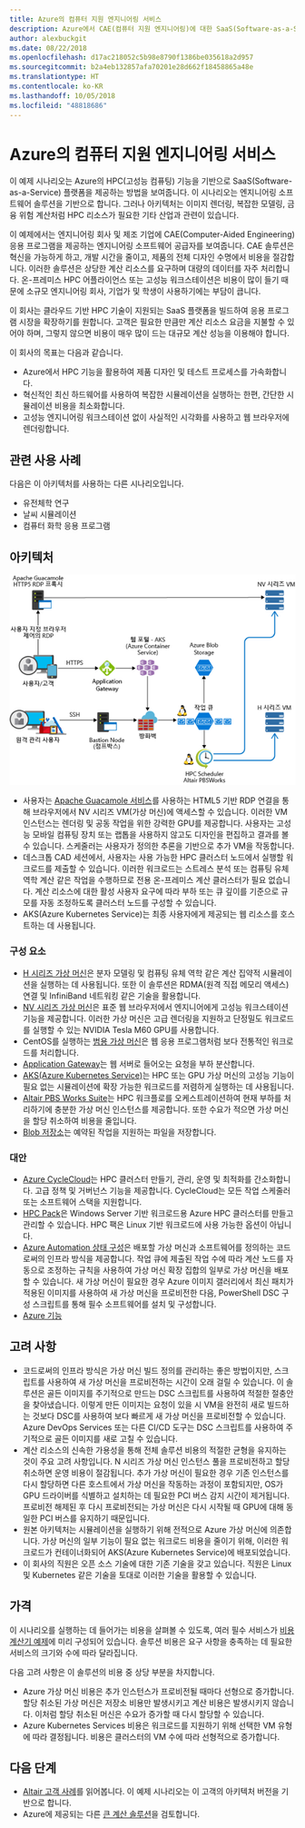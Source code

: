 ```yaml
---
title: Azure의 컴퓨터 지원 엔지니어링 서비스
description: Azure에서 CAE(컴퓨터 지원 엔지니어링)에 대한 SaaS(Software-as-a-Service) 플랫폼을 제공합니다.
author: alexbuckgit
ms.date: 08/22/2018
ms.openlocfilehash: d17ac218052c5b98e8790f1386be035618a2d957
ms.sourcegitcommit: b2a4eb132857afa70201e28d662f18458865a48e
ms.translationtype: HT
ms.contentlocale: ko-KR
ms.lasthandoff: 10/05/2018
ms.locfileid: "48818686"
---
```

# <a name="a-computer-aided-engineering-service-on-azure"></a>Azure의 컴퓨터 지원 엔지니어링 서비스

이 예제 시나리오는 Azure의 HPC(고성능 컴퓨팅) 기능을 기반으로 SaaS(Software-as-a-Service) 플랫폼을 제공하는 방법을 보여줍니다. 이 시나리오는 엔지니어링 소프트웨어 솔루션을 기반으로 합니다. 그러나 아키텍처는 이미지 렌더링, 복잡한 모델링, 금융 위험 계산처럼 HPC 리소스가 필요한 기타 산업과 관련이 있습니다.

이 예제에서는 엔지니어링 회사 및 제조 기업에 CAE(Computer-Aided Engineering) 응용 프로그램을 제공하는 엔지니어링 소프트웨어 공급자를 보여줍니다. CAE 솔루션은 혁신을 가능하게 하고, 개발 시간을 줄이고, 제품의 전체 디자인 수명에서 비용을 절감합니다. 이러한 솔루션은 상당한 계산 리소스를 요구하며 대량의 데이터를 자주 처리합니다. 온-프레미스 HPC 어플라이언스 또는 고성능 워크스테이션은 비용이 많이 들기 때문에 소규모 엔지니어링 회사, 기업가 및 학생이 사용하기에는 부담이 큽니다.

이 회사는 클라우드 기반 HPC 기술이 지원되는 SaaS 플랫폼을 빌드하여 응용 프로그램 시장을 확장하기를 원합니다. 고객은 필요한 만큼만 계산 리소스 요금을 지불할 수 있어야 하며, 그렇지 않으면 비용이 매우 많이 드는 대규모 계산 성능을 이용해야 합니다.

이 회사의 목표는 다음과 같습니다.

* Azure에서 HPC 기능을 활용하여 제품 디자인 및 테스트 프로세스를 가속화합니다.
* 혁신적인 최신 하드웨어를 사용하여 복잡한 시뮬레이션을 실행하는 한편, 간단한 시뮬레이션 비용을 최소화합니다.
* 고성능 엔지니어링 워크스테이션 없이 사실적인 시각화를 사용하고 웹 브라우저에 렌더링합니다.

## <a name="relevant-use-cases"></a>관련 사용 사례

다음은 이 아키텍처를 사용하는 다른 시나리오입니다.

* 유전체학 연구
* 날씨 시뮬레이션
* 컴퓨터 화학 응용 프로그램

## <a name="architecture"></a>아키텍처

![HPC 기능을 지원하는 SaaS 솔루션용 아키텍처][architecture]

* 사용자는 [Apache Guacamole 서비스](https://guacamole.apache.org/)를 사용하는 HTML5 기반 RDP 연결을 통해 브라우저에서 NV 시리즈 VM(가상 머신)에 액세스할 수 있습니다. 이러한 VM 인스턴스는 렌더링 및 공동 작업을 위한 강력한 GPU를 제공합니다. 사용자는 고성능 모바일 컴퓨팅 장치 또는 랩톱을 사용하지 않고도 디자인을 편집하고 결과를 볼 수 있습니다. 스케줄러는 사용자가 정의한 추론을 기반으로 추가 VM을 작동합니다.
* 데스크톱 CAD 세션에서, 사용자는 사용 가능한 HPC 클러스터 노드에서 실행할 워크로드를 제출할 수 있습니다. 이러한 워크로드는 스트레스 분석 또는 컴퓨팅 유체 역학 계산 같은 작업을 수행하므로 전용 온-프레미스 계산 클러스터가 필요 없습니다. 계산 리소스에 대한 활성 사용자 요구에 따라 부하 또는 큐 깊이를 기준으로 규모를 자동 조정하도록 클러스터 노드를 구성할 수 있습니다.
* AKS(Azure Kubernetes Service)는 최종 사용자에게 제공되는 웹 리소스를 호스트하는 데 사용됩니다.

### <a name="components"></a>구성 요소

* [H 시리즈 가상 머신](/azure/virtual-machines/linux/sizes-hpc)은 분자 모델링 및 컴퓨팅 유체 역학 같은 계산 집약적 시뮬레이션을 실행하는 데 사용됩니다. 또한 이 솔루션은 RDMA(원격 직접 메모리 액세스) 연결 및 InfiniBand 네트워킹 같은 기술을 활용합니다.
* [NV 시리즈 가상 머신](/azure/virtual-machines/windows/sizes-gpu)은 표준 웹 브라우저에서 엔지니어에게 고성능 워크스테이션 기능을 제공합니다. 이러한 가상 머신은 고급 렌더링을 지원하고 단정밀도 워크로드를 실행할 수 있는 NVIDIA Tesla M60 GPU를 사용합니다.
* CentOS를 실행하는 [범용 가상 머신](/azure/virtual-machines/linux/sizes-general)은 웹 응용 프로그램처럼 보다 전통적인 워크로드를 처리합니다.
* [Application Gateway](/azure/application-gateway/overview)는 웹 서버로 들어오는 요청을 부하 분산합니다.
* [AKS(Azure Kubernetes Service)](/azure/aks/intro-kubernetes)는 HPC 또는 GPU 가상 머신의 고성능 기능이 필요 없는 시뮬레이션에 확장 가능한 워크로드를 저렴하게 실행하는 데 사용됩니다.
* [Altair PBS Works Suite](https://www.pbsworks.com/PBSProduct.aspx?n=PBS-Works-Suite&c=Overview-and-Capabilities)는 HPC 워크플로를 오케스트레이션하여 현재 부하를 처리하기에 충분한 가상 머신 인스턴스를 제공합니다. 또한 수요가 적으면 가상 머신을 할당 취소하여 비용을 줄입니다.
* [Blob 저장소](/azure/storage/blobs/storage-blobs-introduction)는 예약된 작업을 지원하는 파일을 저장합니다. 

### <a name="alternatives"></a>대안

* [Azure CycleCloud](/azure/cyclecloud/overview)는 HPC 클러스터 만들기, 관리, 운영 및 최적화를 간소화합니다. 고급 정책 및 거버넌스 기능을 제공합니다. CycleCloud는 모든 작업 스케줄러 또는 소프트웨어 스택을 지원합니다.
* [HPC Pack](/azure/virtual-machines/windows/hpcpack-cluster-options)은 Windows Server 기반 워크로드용 Azure HPC 클러스터를 만들고 관리할 수 있습니다. HPC 팩은 Linux 기반 워크로드에 사용 가능한 옵션이 아닙니다.
* [Azure Automation 상태 구성](/azure/automation/automation-dsc-overview)은 배포할 가상 머신과 소프트웨어를 정의하는 코드로써의 인프라 방식을 제공합니다. 작업 큐에 제출된 작업 수에 따라 계산 노드를 자동으로 조정하는 규칙을 사용하여 가상 머신 확장 집합의 일부로 가상 머신을 배포할 수 있습니다. 새 가상 머신이 필요한 경우 Azure 이미지 갤러리에서 최신 패치가 적용된 이미지를 사용하여 새 가상 머신을 프로비전한 다음, PowerShell DSC 구성 스크립트를 통해 필수 소프트웨어를 설치 및 구성합니다.
* [Azure 기능](/azure/azure-functions/functions-overview)

## <a name="considerations"></a>고려 사항

* 코드로써의 인프라 방식은 가상 머신 빌드 정의를 관리하는 좋은 방법이지만, 스크립트를 사용하여 새 가상 머신을 프로비전하는 시간이 오래 걸릴 수 있습니다. 이 솔루션은 골든 이미지를 주기적으로 만드는 DSC 스크립트를 사용하여 적절한 절충안을 찾아냈습니다. 이렇게 만든 이미지는 요청이 있을 시 VM을 완전히 새로 빌드하는 것보다 DSC를 사용하여 보다 빠르게 새 가상 머신을 프로비전할 수 있습니다. Azure DevOps Services 또는 다른 CI/CD 도구는 DSC 스크립트를 사용하여 주기적으로 골든 이미지를 새로 고칠 수 있습니다.
* 계산 리소스의 신속한 가용성을 통해 전체 솔루션 비용의 적절한 균형을 유지하는 것이 주요 고려 사항입니다. N 시리즈 가상 머신 인스턴스 풀을 프로비전하고 할당 취소하면 운영 비용이 절감됩니다. 추가 가상 머신이 필요한 경우 기존 인스턴스를 다시 할당하면 다른 호스트에서 가상 머신을 작동하는 과정이 포함되지만, OS가 GPU 드라이버를 식별하고 설치하는 데 필요한 PCI 버스 감지 시간이 제거됩니다. 프로비전 해제된 후 다시 프로비전되는 가상 머신은 다시 시작될 때 GPU에 대해 동일한 PCI 버스를 유지하기 때문입니다.
* 원본 아키텍처는 시뮬레이션을 실행하기 위해 전적으로 Azure 가상 머신에 의존합니다. 가상 머신의 일부 기능이 필요 없는 워크로드 비용을 줄이기 위해, 이러한 워크로드가 컨테이너화되어 AKS(Azure Kubernetes Service)에 배포되었습니다.
* 이 회사의 직원은 오픈 소스 기술에 대한 기존 기술을 갖고 있습니다. 직원은 Linux 및 Kubernetes 같은 기술을 토대로 이러한 기술을 활용할 수 있습니다. 

## <a name="pricing"></a>가격

이 시나리오를 실행하는 데 들어가는 비용을 살펴볼 수 있도록, 여러 필수 서비스가 [비용 계산기 예제][calculator]에 미리 구성되어 있습니다. 솔루션 비용은 요구 사항을 충족하는 데 필요한 서비스의 크기와 수에 따라 달라집니다.

다음 고려 사항은 이 솔루션의 비용 중 상당 부분을 차지합니다.
* Azure 가상 머신 비용은 추가 인스턴스가 프로비전될 때마다 선형으로 증가합니다. 할당 취소된 가상 머신은 저장소 비용만 발생시키고 계산 비용은 발생시키지 않습니다. 이처럼 할당 취소된 머신은 수요가 증가할 때 다시 할당할 수 있습니다.
* Azure Kubernetes Services 비용은 워크로드를 지원하기 위해 선택한 VM 유형에 따라 결정됩니다. 비용은 클러스터의 VM 수에 따라 선형적으로 증가합니다.

## <a name="next-steps"></a>다음 단계

* [Altair 고객 사례][source-document]를 읽어봅니다. 이 예제 시나리오는 이 고객의 아키텍처 버전을 기반으로 합니다.
* Azure에 제공되는 다른 [큰 계산 솔루션](https://azure.microsoft.com/solutions/big-compute)을 검토합니다.

<!-- links -->
[architecture]: ./media/architecture-hpc-saas.png
[source-document]: https://customers.microsoft.com/story/altair-manufacturing-azure
[calculator]: https://azure.com/e/3cb9ccdc893f41ffbcdb00c328178ccf
